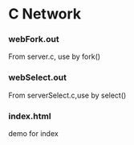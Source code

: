# C Network

### webFork.out

From server.c, use by fork()

### webSelect.out

From serverSelect.c,use by select()

### index.html

demo for index

